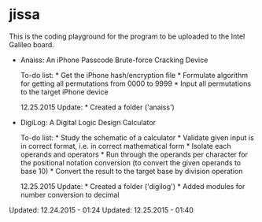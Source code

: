 # jissa

This is the coding playground for the program to be uploaded to the Intel Galileo board.

* Anaiss: An iPhone Passcode Brute-force Cracking Device

    To-do list:
        * Get the iPhone hash/encryption file
        * Formulate algorithm for getting all permutations from 0000 to 9999
        * Input all permutations to the target iPhone device

    12.25.2015 Update:
        * Created a folder ('anaiss')

* DigiLog: A Digital Logic Design Calculator

    To-do list:
        * Study the schematic of a calculator
        * Validate given input is in correct format, i.e. in correct mathematical form
        * Isolate each operands and operators
        * Run through the operands per character for the positional notation conversion (to convert the given operands to base 10)
        * Convert the result to the target base by division operation

    12.25.2015 Update:
        * Created a folder ('digilog')
        * Added modules for number conversion to decimal

Updated: 12.24.2015 - 01:24
Updated: 12.25.2015 - 01:40